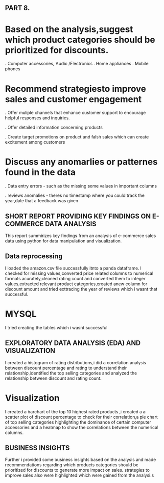 ## PART 8. 

# Based on the analysis,suggest which product categories should be prioritized for discounts.
. Computer accessories, Audio /Electronics
. Home appliances
. Mobile phones
# Recommend strategiesto improve sales and customer engagement 
. Offer muliple channels that enhance customer support to encourage helpful responses and inquiries.

. Offer detailed information concerning products

. Create target promotions on product and falsh sales which can create excitement among customers
# Discuss any anomarlies or patternes found in the data
. Data entry errors - such as the missing some values in important columns

. reviews anomalies - theres no timestamp where you could track the year,date that a feedback was given

## SHORT REPORT PROVIDING KEY FINDINGS ON E-COMMERCE DATA ANALYSIS

This report summirizes key findings from an analysis of e-commerce sales data using python for data manipulation and visualization.

## Data reprocessing
I loaded the amazon.csv file successfully itnto a panda dataframe.
I checked for missing values,converted price related columns to numerical formats acurately,cleaned rating count and converted them to integer values,extracted relevant product categories,created anew column for discount amount and tried exttracing the year of reviews which i wasnt that successful.

# MYSQL
I tried creating the tables which i wasnt successful 

## EXPLORATORY DATA ANALYSIS (EDA) AND VISUALIZATION
I created a histogram of rating distributions,i did a correlation analysis between discount percentage and rating to understand their relationship,identified the top selling categories and analyzed the relationship between discount and rating count.
 # Visualization
 I created a barchart of the top 10 highest rated products ,i created a a scatter plot of discount percentage to check for their correlation,a pie chart of top selling categories highlighting the dominance of certain computer accessories  and a heatmap to show the correlations between the numerical columns.

 ## BUSINESS INSIGHTS
 Further i provided some business insights based on the analysis and made recommendations regarding which products categories should be prioritized for discounts to generate more impact on sales.
 strategies to improve sales also were highlighted which were gained from the analysi.s


